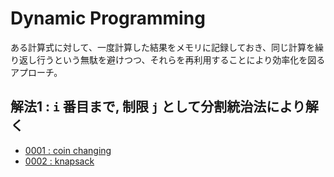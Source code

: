 # Dynamic Programming

ある計算式に対して、一度計算した結果をメモリに記録しておき、同じ計算を繰り返し行うという無駄を避けつつ、それらを再利用することにより効率化を図るアプローチ。

## 解法1 : `i` 番目まで, 制限 `j` として分割統治法により解く

* [0001 : coin changing](../../0001_coin-changing/README.md)
* [0002 : knapsack](../../0002_knapsack/README.md)
